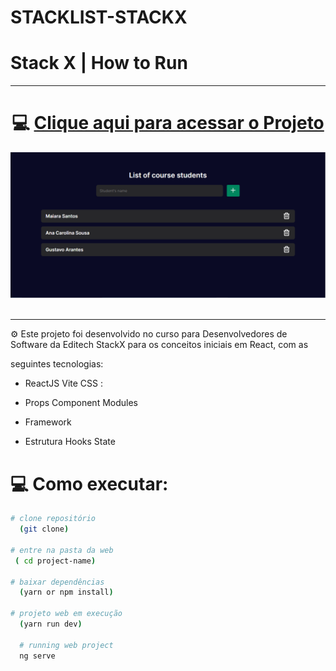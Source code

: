 # STACKLIST-STACKX

# Stack X | How to Run

***

 # <div align="center">💻 [Clique aqui para acessar o Projeto](https://developer-react.netlify.app/)
 </div>

<div align="center">
<img width="1212" alt="Screen Shot 2022-07-21 at 22 39 08" src="https://github.com/MaiaraSanto/STACKLIST-STACKX-/blob/main/imagem/imagemlogo.PNG">
 </div>
 
 <br>
 
 ***
 
  ⚙️ Este projeto foi desenvolvido no curso para Desenvolvedores de Software da Editech StackX para os conceitos iniciais em React, com as                        
  
  seguintes tecnologias:

- ReactJS Vite CSS :

- Props Component Modules 
 
- Framework 
 
- Estrutura Hooks State 

# 💻 Como executar:

```bash
# clone repositório
  (git clone)

# entre na pasta da web
 ( cd project-name)

# baixar dependências
  (yarn or npm install)
  
# projeto web em execução
  (yarn run dev)
  
  # running web project
  ng serve
  ```
  


